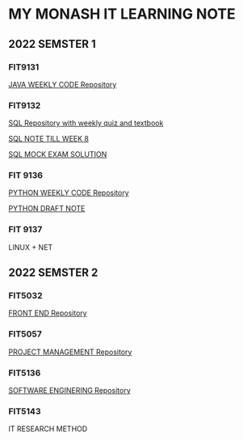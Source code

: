 # MY MONASH IT LEARNING NOTE
## 2022 SEMSTER 1
### FIT9131   
[JAVA WEEKLY CODE Repository](https://github.com/GreenH47/FIT_STUDY_NOTE/tree/main/9131)

### FIT9132  
[SQL Repository with  weekly quiz and textbook](https://github.com/GreenH47/FIT_STUDY_NOTE/tree/main/9132)  


[SQL NOTE TILL WEEK 8](https://github.com/GreenH47/FIT_STUDY_NOTE/blob/main/9132/9132review.md)  

[SQL MOCK EXAM SOLUTION](https://github.com/GreenH47/FIT_STUDY_NOTE/blob/main/9132/SQL%20FINAL.md)  

### FIT 9136  
[PYTHON WEEKLY CODE Repository](https://github.com/GreenH47/FIT_STUDY_NOTE/tree/main/9136)  

[PYTHON DRAFT NOTE](https://github.com/GreenH47/FIT_STUDY_NOTE/tree/main/9136/note)

  
### FIT 9137  
  LINUX + NET

## 2022 SEMSTER 2
### FIT5032  
[ FRONT END Repository](https://github.com/GreenH47/FIT_STUDY_NOTE/tree/main/5032)

### FIT5057  
[ PROJECT  MANAGEMENT Repository](https://github.com/GreenH47/FIT_STUDY_NOTE/tree/main/5057)  

### FIT5136  
[ SOFTWARE ENGINERING Repository](https://github.com/GreenH47/FIT_STUDY_NOTE/tree/main/5136)  

### FIT5143  
IT RESEARCH METHOD


